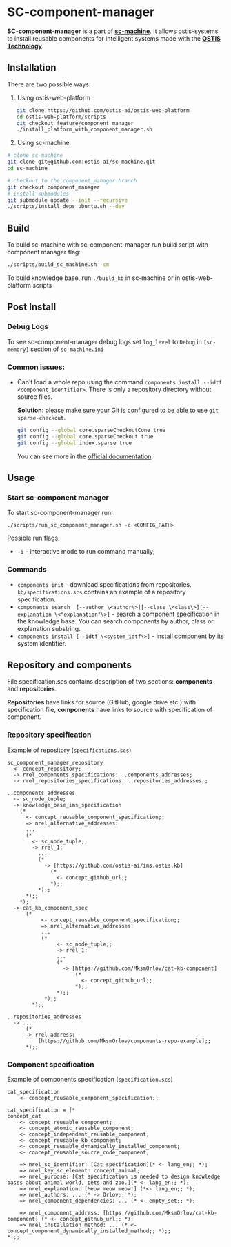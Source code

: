 # SC-component-manager

**SC-component-manager** is a part of [**sc-machine**](https://github.com/ostis-ai/sc-machine).
It allows ostis-systems to install reusable components for intelligent systems made with the [**OSTIS Technology**](https://github.com/ostis-ai/ostis-project).

## Installation
There are two possible ways:

1. Using ostis-web-platform
```sh
   git clone https://github.com/ostis-ai/ostis-web-platform
   cd ostis-web-platform/scripts
   git checkout feature/component_manager
   ./install_platform_with_component_manager.sh
```

2. Using sc-machine

```sh
# clone sc-machine
git clone git@github.com:ostis-ai/sc-machine.git
cd sc-machine

# checkout to the component_manager branch
git checkout component_manager
# install submodules
git submodule update --init --recursive
./scripts/install_deps_ubuntu.sh --dev
```

## Build
To build sc-machine with sc-component-manager run build script with component manager flag:

```sh
./scripts/build_sc_machine.sh -cm
```

To build knowledge base, run ```./build_kb``` in sc-machine or in ostis-web-platform scripts

## Post Install

### Debug Logs
To see sc-component-manager debug logs set `log_level` to `Debug` in `[sc-memory]` section of `sc-machine.ini`

### Common issues:
- Can't load a whole repo using the command `components install --idtf <component_identifier>`. There is only a repository directory without source files.
  
  **Solution**: please make sure your Git is configured to be able to use `git sparse-checkout`.
  ```sh
  git config --global core.sparseCheckoutCone true
  git config --global core.sparseCheckout true
  git config --global index.sparse true
  ```
  You can see more in the [official documentation](https://git-scm.com/docs/git-sparse-checkout).

## Usage

### Start sc-component manager

To start sc-component-manager run:

``./scripts/run_sc_component_manager.sh -c <CONFIG_PATH>``

Possible run flags:
- `-i` - interactive mode to run command manually;

### Commands

- `components init` - download specifications from repositories. `kb/specifications.scs` contains an example of a repository specification.
- `components search  [--author \<author\>][--class \<class\>][--explanation \<"explanation"\>]` - search a component specification in the knowledge base. You can search components by author, class or explanation substring.
- `components install [--idtf \<system_idtf\>]` - install component by its system identifier.

## Repository and components

File specification.scs contains description of two sections: **components** and **repositories**.

**Repositories** have links for source (GitHub, google drive etc.) with specification file, **components** have links to source with specification of component.

### Repository specification

Example of repository (`specifications.scs`)

```scs
sc_component_manager_repository
  <- concept_repository;
  -> rrel_components_specifications: ..components_addresses;
  -> rrel_repositories_specifications: ..repositories_addresses;;

..components_addresses
  <- sc_node_tuple;
  -> knowledge_base_ims_specification
    (*
      <- concept_reusable_component_specification;;
      => nrel_alternative_addresses:
      ...
      (*
        <- sc_node_tuple;;
        -> rrel_1:
          ... 
          (*
            -> [https://github.com/ostis-ai/ims.ostis.kb]
              (*
                <- concept_github_url;;
              *);;
          *);;
      *);;
    *);
  -> cat_kb_component_spec
      (*
           <- concept_reusable_component_specification;;
           => nrel_alternative_addresses:
           ...
           (*
                <- sc_node_tuple;;
                -> rrel_1:
                ...
                (*
                  -> [https://github.com/MksmOrlov/cat-kb-component]
                      (*
                        <- concept_github_url;;
                      *);;
                *);;
            *);;
        *);;

..repositories_addresses
  -> ... 
      (*
      -> rrel_address:
          [https://github.com/MksmOrlov/components-repo-example];;
      *);;
```

### Component specification

Example of components specification (`specification.scs`)

```scs
cat_specification
    <- concept_reusable_component_specification;;

cat_specification = [*
concept_cat
    <- concept_reusable_component;
    <- concept_atomic_reusable_component;
    <- concept_independent_reusable_component;
    <- concept_reusable_kb_component;
    <- concept_reusable_dynamically_installed_component;
    <- concept_reusable_source_code_component;

    => nrel_sc_identifier: [Cat specification](* <- lang_en;; *);
    => nrel_key_sc_element: concept_animal;
    => nrel_purpose: [Cat specification is needed to design knowledge bases about animal world, pets and zoo.](* <- lang_en;; *);
    => nrel_explanation: [Meow meow meow!] (*<- lang_en;; *);
    => nrel_authors: ... (* -> Orlov;; *);
    => nrel_component_dependencies: ... (* <- empty_set;; *);

    => nrel_component_address: [https://github.com/MksmOrlov/cat-kb-component] (* <- concept_github_url;; *);
    => nrel_installation_method: ... (* <- concept_component_dynamically_installed_method;; *);;
*];;
```
